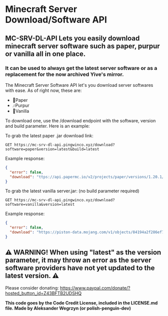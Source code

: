 # Minecraft Server Download/Software API

## MC-SRV-DL-API Lets you easily download minecraft server software such as paper, purpur or vanilla all in one place.

### It can be used to always get the latest server software or as a replacement for the now archived Yive's mirror.

The Minecraft Server Software API let's you download server softwares with ease. As of right now, these are:

- 📜Paper
- 🎶Purpur
- 🎉Vanilla

To download one, use the /download endpoint with the software, version and build parameter. Here is an example:

To grab the latest paper .jar download link:

`
GET https://mc-srv-dl-api.pingwinco.xyz/download?software=paper&version=latest&build=latest
`

Example response:

```json
{
  "error": false,
  "download": "ttps://api.papermc.io/v2/projects/paper/versions/1.20.1/builds/41/downloads/paper-1.20.1-41.jar"
}
```

To grab the latest vanilla server.jar: (no build parameter required)

`
GET https://mc-srv-dl-api.pingwinco.xyz/download?software=vanilla&version=latest
`

Example response:

```json
{
  "error": false,
  "download": "https://piston-data.mojang.com/v1/objects/84194a2f286ef7c14ed7ce0090dba59902951553/server.jar"
}
```

## ⚠ WARNING! When using "latest" as the version parameter, it may throw an error as the server software providers have not yet updated to the latest version. ⚠

Please consider donating: https://www.paypal.com/donate/?hosted_button_id=Z43BFTB2UDSHQ

**This code goes by the Code Credit License, included in the LICENSE.md file. Made by Aleksander Wegrzyn (or polish-penguin-dev)**

